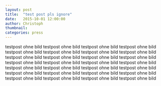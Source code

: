 ```yaml
---
layout: post
title:  "test post pls ignore"
date:   2015-10-01 12:00:00
author: Christoph
thumbnail: 
categories: press
---
```

testpost ohne bild testpost ohne bild testpost ohne bild testpost ohne bild testpost ohne bild testpost ohne bild testpost ohne bild testpost ohne bild testpost ohne bild testpost ohne bild testpost ohne bild testpost ohne bild testpost ohne bild testpost ohne bild testpost ohne bild testpost ohne bild testpost ohne bild testpost ohne bild testpost ohne bild testpost ohne bild testpost ohne bild testpost ohne bild testpost ohne bild testpost ohne bild testpost ohne bild testpost ohne bild testpost ohne bild testpost ohne bild 
